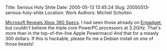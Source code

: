 Title: Serious Holy Shite
Date: 2005-05-13 13:45:24
Slug: 20050513-serious-holy-shite
Location: Work
Authors: Michiel Scholten

<p><a href="http://www.betanews.com/article/Microsoft_Reveals_Xbox_360_Specs/1115954701">Microsoft Reveals Xbox 360 Specs</a>. I had seen those already on <a href="http://www.engadget.com/">Engadget</a>, but couldn't believe the triple core PowerPC processors at 3.2GHz. That's more than in the top-of-the-line Apple Powermacs! And that for a measly 300 dollars. If this is hackable, please fix me a Debian install on one of those beasts!</p>